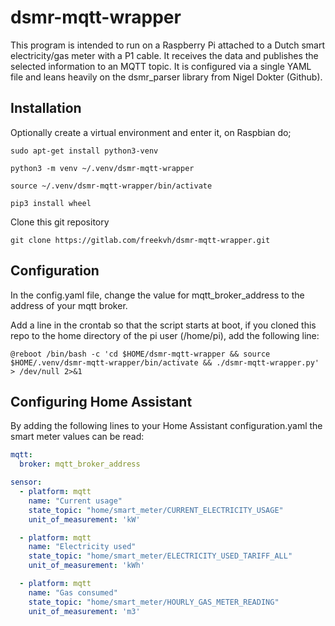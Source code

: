 # dsmr-mqtt-wrapper
This program is intended to run on a Raspberry Pi attached to a Dutch smart
electricity/gas meter with a P1 cable. It receives the data and publishes the
selected information to an MQTT topic. It is configured via a single YAML file
and leans heavily on the dsmr_parser library from Nigel Dokter (Github).

## Installation
Optionally create a virtual environment and enter it, on Raspbian do;

`sudo apt-get install python3-venv`

`python3 -m venv ~/.venv/dsmr-mqtt-wrapper`

`source ~/.venv/dsmr-mqtt-wrapper/bin/activate`

`pip3 install wheel`


Clone this git repository

`git clone https://gitlab.com/freekvh/dsmr-mqtt-wrapper.git`

## Configuration
In the config.yaml file, change the value for mqtt_broker_address to the address
of your mqtt broker.

Add a line in the crontab so that the script starts at boot, if you cloned this
repo to the home directory of the pi user (/home/pi), add the following line:

`@reboot /bin/bash -c 'cd $HOME/dsmr-mqtt-wrapper && source $HOME/.venv/dsmr-mqtt-wrapper/bin/activate && ./dsmr-mqtt-wrapper.py' > /dev/null 2>&1`

## Configuring Home Assistant
By adding the following lines to your Home Assistant configuration.yaml the
smart meter values can be read:

```yaml
mqtt:
  broker: mqtt_broker_address

sensor:
  - platform: mqtt
    name: "Current usage"
    state_topic: "home/smart_meter/CURRENT_ELECTRICITY_USAGE"
    unit_of_measurement: 'kW'

  - platform: mqtt
    name: "Electricity used"
    state_topic: "home/smart_meter/ELECTRICITY_USED_TARIFF_ALL"
    unit_of_measurement: 'kWh'

  - platform: mqtt
    name: "Gas consumed"
    state_topic: "home/smart_meter/HOURLY_GAS_METER_READING"
    unit_of_measurement: 'm3'
```
